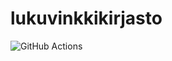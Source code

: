 # lukuvinkkikirjasto

![GitHub Actions](https://github.com/Miniaya/lukuvinkkikirjasto/workflows/Java%20CI%20with%20Gradle/badge.svg)
